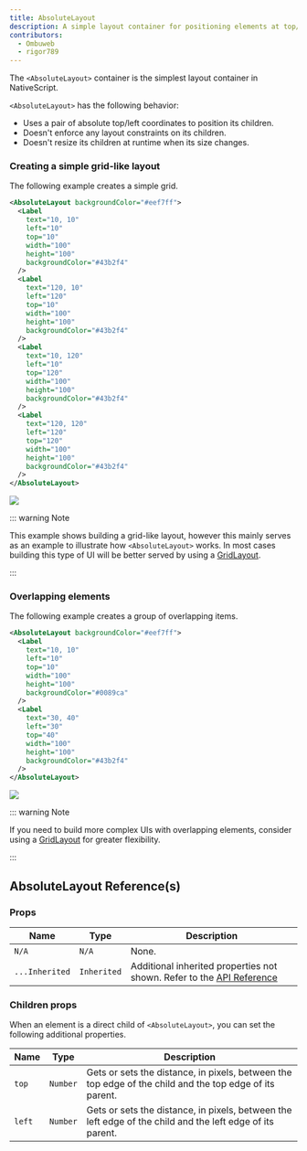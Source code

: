 ```yaml
---
title: AbsoluteLayout
description: A simple layout container for positioning elements at top/left coordinates.
contributors:
  - Ombuweb
  - rigor789
---
```


The `<AbsoluteLayout>` container is the simplest layout container in NativeScript.

`<AbsoluteLayout>` has the following behavior:

- Uses a pair of absolute top/left coordinates to position its children.
- Doesn't enforce any layout constraints on its children.
- Doesn't resize its children at runtime when its size changes.

### Creating a simple grid-like layout

The following example creates a simple grid.

```xml
<AbsoluteLayout backgroundColor="#eef7ff">
  <Label
    text="10, 10"
    left="10"
    top="10"
    width="100"
    height="100"
    backgroundColor="#43b2f4"
  />
  <Label
    text="120, 10"
    left="120"
    top="10"
    width="100"
    height="100"
    backgroundColor="#43b2f4"
  />
  <Label
    text="10, 120"
    left="10"
    top="120"
    width="100"
    height="100"
    backgroundColor="#43b2f4"
  />
  <Label
    text="120, 120"
    left="120"
    top="120"
    width="100"
    height="100"
    backgroundColor="#43b2f4"
  />
</AbsoluteLayout>
```

<img class="md:w-1/2 lg:w-1/3" src="https://art.nativescript.org/layouts/absolute_layout_grid.svg" />

::: warning Note

This example shows building a grid-like layout, however this mainly serves as an example to illustrate how `<AbsoluteLayout>` works. In most cases building this type of UI will be better served by using a [GridLayout](/ui/grid-layout).

:::

### Overlapping elements

The following example creates a group of overlapping items.

```xml
<AbsoluteLayout backgroundColor="#eef7ff">
  <Label
    text="10, 10"
    left="10"
    top="10"
    width="100"
    height="100"
    backgroundColor="#0089ca"
  />
  <Label
    text="30, 40"
    left="30"
    top="40"
    width="100"
    height="100"
    backgroundColor="#43b2f4"
  />
</AbsoluteLayout>
```

<img class="md:w-1/2 lg:w-1/3" src="https://art.nativescript.org/layouts/absolute_layout_overlap.svg" />

::: warning Note

If you need to build more complex UIs with overlapping elements, consider using a [GridLayout](/ui/grid-layout) for greater flexibility.

:::

## AbsoluteLayout Reference(s)

### Props

| Name           | Type        | Description                                                                                                                                 |
| -------------- | ----------- | ------------------------------------------------------------------------------------------------------------------------------------------- |
| `N/A`          | `N/A`       | None.                                                                                                                                       |
| `...Inherited` | `Inherited` | Additional inherited properties not shown. Refer to the [API Reference](https://docs.nativescript.org/api-reference/classes/absolutelayout) |

### Children props

When an element is a direct child of `<AbsoluteLayout>`, you can set the following additional properties.

| Name   | Type     | Description                                                                                               |
| ------ | -------- | --------------------------------------------------------------------------------------------------------- |
| `top`  | `Number` | Gets or sets the distance, in pixels, between the top edge of the child and the top edge of its parent.   |
| `left` | `Number` | Gets or sets the distance, in pixels, between the left edge of the child and the left edge of its parent. |
